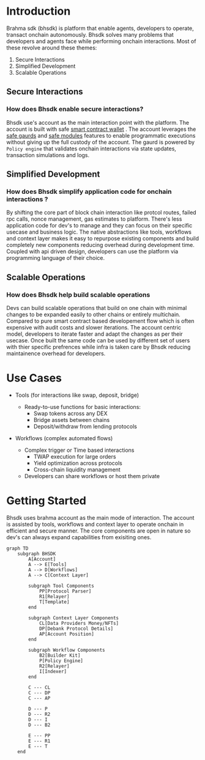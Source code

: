 # Introduction 

Brahma sdk (bhsdk) is platform that enable agents, developers to operate, transact onchain autonomously. Bhsdk solves many problems that developers and agents face while performing onchain interactions. Most of these revolve around these themes:
1. Secure Interactions
2. Simplified Development
3. Scalable Operations

## Secure Interactions
### How does Bhsdk enable secure interactions?
Bhsdk use's account as the main interaction point with the platform. The account is built with safe [smart contract wallet](https://safe.global/) . The account leverages the [safe gaurds](https://docs.safe.global/advanced/smart-account-guards) and [safe modules](https://docs.safe.global/advanced/smart-account-modules) features to enable programmatic executions without giving up the full custody of the account. The gaurd is powered by `Policy engine` that validates onchain interactions via state updates, transaction simulations and logs.  

## Simplified Development
### How does Bhsdk simplify application code for onchain interactions ?
By shifting the core part of block chain interaction like protcol routes, failed rpc calls, nonce management, gas estimates to platform. There's less application code for dev's to manage and they can focus on their specific usecase and business logic. The native abstractions like tools, workflows and context layer makes it easy to repurpose existing components and build completely new components reducing overhead during development time. 
Coupled with api driven design, developers can use the platform via programming language of their choice. 

## Scalable Operations
### How does Bhsdk help build scalable operations
Devs can build scalable operations that build on one chain with minimal changes to be expanded easily to other chains or entirely multichain. Compared to pure smart contract based developement flow which is often expensive with audit costs and slower iterations.  The account centric model, developers to iterate faster and adapt the changes as per their usecase. Once built the same code can be used by different set of users with thier specific prefrences while infra is taken care by Bhsdk reducing maintainence overhead for developers.  


# Use Cases
- Tools (for interactions like swap, deposit, bridge)
    - Ready-to-use functions for basic interactions:
        - Swap tokens across any DEX
        - Bridge assets between chains
        - Deposit/withdraw from lending protocols

- Workflows (complex automated flows)
    - Complex trigger or Time based interactions
        - TWAP execution for large orders
        - Yield optimization across protocols
        - Cross-chain liquidity management
    - Developers can share workflows or host them private

# Getting Started
Bhsdk uses brahma account as the main mode of interaction. The account is assisted by tools, workflows and context layer to operate onchain in efficient and secure manner. The core components are open in nature so dev's can always expand capabilities from exisiting ones. 

```mermaid
graph TD
    subgraph BHSDK
        A[Account] 
        A --> E[Tools]
        A --> D[Workflows]
        A --> C[Context Layer]

        subgraph Tool Components
            PP[Protocol Parser]
            R1[Relayer]
            T[Template]
        end
        
        subgraph Context Layer Components
            CL[Data Providers Money/NFTs]
            DP[Debank Protocol Details]
            AP[Account Position]
        end
        
        subgraph Workflow Components
            B2[Builder Kit]
            P[Policy Engine]
            R2[Relayer]
            I[Indexer]
        end
        
        C --- CL
        C --- DP
        C --- AP
        
        D --- P
        D --- R2
        D --- I
        D --- B2

        E --- PP
        E --- R1
        E --- T
    end
```


